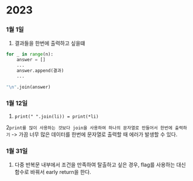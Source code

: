 # 2023

### 1월 1일

1. 결과들을 한번에 출력하고 싶을떄

```python
for _ in range(n):
    answer = [] 
    ...
    answer.append(결과)
    ...
    
"\n".join(answer)
```

### 1월 12일 

1. `print(" ".join(li)) = print(*li)`


2`print를 많이 사용하는 것보다 join을 사용하여 하나의 문자열로 만들어서 한번에 출력하기`
-> 가끔 너무 많은 데이터를 한번에 문자열로 출력할 때 에러가 발생할 수 있다.


### 1월 31일
1. 다중 반복문 내부에서 조건을 만족하여 탈출하고 싶은 경우, flag를 사용하는 대신 함수로 바꿔서 early return을 한다.